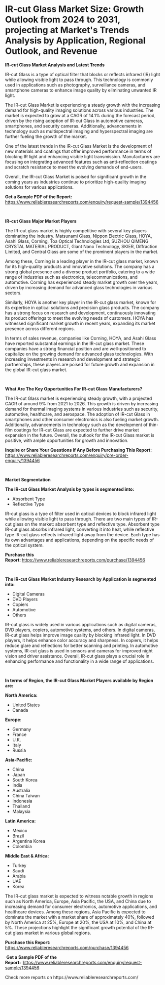 <p><h1>IR-cut Glass Market Size: Growth Outlook from 2024 to 2031, projecting at Market's Trends Analysis by Application, Regional Outlook, and Revenue</h1></p><p><strong>IR-cut Glass Market Analysis and Latest Trends</strong></p>
<p><p>IR-cut Glass is a type of optical filter that blocks or reflects infrared (IR) light while allowing visible light to pass through. This technology is commonly used in applications such as photography, surveillance cameras, and smartphone cameras to enhance image quality by eliminating unwanted IR light.</p><p>The IR-cut Glass Market is experiencing a steady growth with the increasing demand for high-quality imaging solutions across various industries. The market is expected to grow at a CAGR of 14.1% during the forecast period, driven by the rising adoption of IR-cut Glass in automotive cameras, smartphones, and security cameras. Additionally, advancements in technology such as multispectral imaging and hyperspectral imaging are further fueling the growth of the market.</p><p>One of the latest trends in the IR-cut Glass Market is the development of new materials and coatings that offer improved performance in terms of blocking IR light and enhancing visible light transmission. Manufacturers are focusing on integrating advanced features such as anti-reflection coatings and scratch resistance to meet the evolving demands of end-users.</p><p>Overall, the IR-cut Glass Market is poised for significant growth in the coming years as industries continue to prioritize high-quality imaging solutions for various applications.</p></p>
<p><strong>Get a Sample PDF of the Report:&nbsp;</strong> <a href="https://www.reliableresearchreports.com/enquiry/request-sample/1394456">https://www.reliableresearchreports.com/enquiry/request-sample/1394456</a></p>
<p>&nbsp;</p>
<p><strong>IR-cut Glass Major Market Players</strong></p>
<p><p>The IR-cut glass market is highly competitive with several key players dominating the industry. Matsunami Glass, Nippon Electric Glass, HOYA, Asahi Glass, Corning, Toa Optical Technologies Ltd, SUZHOU QIMENG CRYSTAL MATERIAL PRODUCT, Giant Nano Technology, SKIER, Diffraction Limited, and Central Glass are some of the prominent players in the market.</p><p>Among these, Corning is a leading player in the IR-cut glass market, known for its high-quality products and innovative solutions. The company has a strong global presence and a diverse product portfolio, catering to a wide range of industries such as electronics, telecommunications, and automotive. Corning has experienced steady market growth over the years, driven by increasing demand for advanced glass technologies in various sectors.</p><p>Similarly, HOYA is another key player in the IR-cut glass market, known for its expertise in optical solutions and precision glass products. The company has a strong focus on research and development, continuously innovating its product offerings to meet the evolving needs of customers. HOYA has witnessed significant market growth in recent years, expanding its market presence across different regions.</p><p>In terms of sales revenue, companies like Corning, HOYA, and Asahi Glass have reported substantial earnings in the IR-cut glass market. These companies have a strong financial position and are well-positioned to capitalize on the growing demand for advanced glass technologies. With increasing investments in research and development and strategic partnerships, these players are poised for future growth and expansion in the global IR-cut glass market.</p></p>
<p>&nbsp;</p>
<p><strong>What Are The Key Opportunities For IR-cut Glass Manufacturers?</strong></p>
<p><p>The IR-cut Glass market is experiencing steady growth, with a projected CAGR of around 9% from 2021 to 2026. This growth is driven by increasing demand for thermal imaging systems in various industries such as security, automotive, healthcare, and aerospace. The adoption of IR-cut Glass in smartphones and other consumer electronics is also fueling market growth. Additionally, advancements in technology such as the development of thin-film coatings for IR-cut Glass are expected to further drive market expansion in the future. Overall, the outlook for the IR-cut Glass market is positive, with ample opportunities for growth and innovation.</p></p>
<p><strong>Inquire or Share Your Questions If Any Before Purchasing This Report:</strong> <a href="https://www.reliableresearchreports.com/enquiry/pre-order-enquiry/1394456">https://www.reliableresearchreports.com/enquiry/pre-order-enquiry/1394456</a></p>
<p>&nbsp;</p>
<p><strong>Market Segmentation</strong></p>
<p><strong>The IR-cut Glass Market Analysis by types is segmented into:</strong></p>
<p><ul><li>Absorbent Type</li><li>Reflective Type</li></ul></p>
<p><p>IR-cut glass is a type of filter used in optical devices to block infrared light while allowing visible light to pass through. There are two main types of IR-cut glass on the market: absorbent type and reflective type. Absorbent type IR-cut glass absorbs infrared light, converting it into heat, while reflective type IR-cut glass reflects infrared light away from the device. Each type has its own advantages and applications, depending on the specific needs of the optical system.</p></p>
<p><strong>Purchase this Report:&nbsp;</strong><a href="https://www.reliableresearchreports.com/purchase/1394456">https://www.reliableresearchreports.com/purchase/1394456</a></p>
<p>&nbsp;</p>
<p><strong>The IR-cut Glass Market Industry Research by Application is segmented into:</strong></p>
<p><ul><li>Digital Cameras</li><li>DVD Players</li><li>Copiers</li><li>Automotive</li><li>Others</li></ul></p>
<p><p>IR-cut glass is widely used in various applications such as digital cameras, DVD players, copiers, automotive systems, and others. In digital cameras, IR-cut glass helps improve image quality by blocking infrared light. In DVD players, it helps enhance color accuracy and sharpness. In copiers, it helps reduce glare and reflections for better scanning and printing. In automotive systems, IR-cut glass is used in sensors and cameras for improved night vision and driver assistance. Overall, IR-cut glass plays a crucial role in enhancing performance and functionality in a wide range of applications.</p></p>
<p>&nbsp;</p>
<p><strong>In terms of Region, the IR-cut Glass Market Players available by Region are:</strong></p>
<p>
    <p> <strong> North America: </strong>
        <ul>
            <li>United States</li>
            <li>Canada</li>
        </ul>
        </p> 
    <p> <strong> Europe: </strong>
        <ul>
            <li>Germany</li>
            <li>France</li>
            <li>U.K.</li>
            <li>Italy</li>
            <li>Russia</li>
        </ul>
        </p> 
    <p> <strong> Asia-Pacific: </strong>
        <ul>
            <li>China</li>
            <li>Japan</li>
            <li>South Korea</li>
            <li>India</li>
            <li>Australia</li>
            <li>China Taiwan</li>
            <li>Indonesia</li>
            <li>Thailand</li>
            <li>Malaysia</li>
        </ul>
        </p> 
    <p> <strong> Latin America: </strong>
        <ul>
            <li>Mexico</li>
            <li>Brazil</li>
            <li>Argentina Korea</li>
            <li>Colombia</li>
        </ul>
        </p> 
    <p> <strong> Middle East & Africa: </strong>
        <ul>
            <li>Turkey</li>
            <li>Saudi</li>
            <li>Arabia</li>
            <li>UAE</li>
            <li>Korea</li>
        </ul>
    </p>
    </p>
<p><p>The IR-cut glass market is expected to witness notable growth in regions such as North America, Europe, Asia Pacific, the USA, and China due to increasing demand for consumer electronics, automotive applications, and healthcare devices. Among these regions, Asia Pacific is expected to dominate the market with a market share of approximately 40%, followed by North America at 25%, Europe at 20%, the USA at 10%, and China at 5%. These projections highlight the significant growth potential of the IR-cut glass market in various global regions.</p></p>
<p><strong>Purchase this Report: </strong><a href="https://www.reliableresearchreports.com/purchase/1394456">https://www.reliableresearchreports.com/purchase/1394456</a></p>
<p>&nbsp;<strong>Get a Sample PDF of the Report:&nbsp;&nbsp;</strong><a href="https://www.reliableresearchreports.com/enquiry/request-sample/1394456">https://www.reliableresearchreports.com/enquiry/request-sample/1394456</a></p>
<p><strong></strong></p>
<p>Check more reports on https://www.reliableresearchreports.com/</p>
